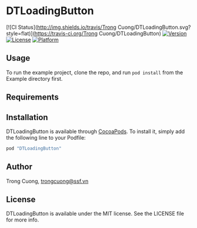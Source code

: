 # DTLoadingButton

[![CI Status](http://img.shields.io/travis/Trong Cuong/DTLoadingButton.svg?style=flat)](https://travis-ci.org/Trong Cuong/DTLoadingButton)
[![Version](https://img.shields.io/cocoapods/v/DTLoadingButton.svg?style=flat)](http://cocoapods.org/pods/DTLoadingButton)
[![License](https://img.shields.io/cocoapods/l/DTLoadingButton.svg?style=flat)](http://cocoapods.org/pods/DTLoadingButton)
[![Platform](https://img.shields.io/cocoapods/p/DTLoadingButton.svg?style=flat)](http://cocoapods.org/pods/DTLoadingButton)

## Usage

To run the example project, clone the repo, and run `pod install` from the Example directory first.

## Requirements

## Installation

DTLoadingButton is available through [CocoaPods](http://cocoapods.org). To install
it, simply add the following line to your Podfile:

```ruby
pod "DTLoadingButton"
```

## Author

Trong Cuong, trongcuong@ssf.vn

## License

DTLoadingButton is available under the MIT license. See the LICENSE file for more info.

